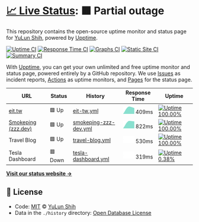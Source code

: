 # [📈 Live Status](https://up.zzz.dev): <!--live status--> **🟧 Partial outage**

This repository contains the open-source uptime monitor and status page for [YuLun Shih](http://yulun.me), powered by [Upptime](https://github.com/upptime/upptime).

[![Uptime CI](https://github.com/koj-co/upptime/workflows/Uptime%20CI/badge.svg)](https://github.com/koj-co/upptime/actions?query=workflow%3A%22Uptime+CI%22)
[![Response Time CI](https://github.com/koj-co/upptime/workflows/Response%20Time%20CI/badge.svg)](https://github.com/koj-co/upptime/actions?query=workflow%3A%22Response+Time+CI%22)
[![Graphs CI](https://github.com/koj-co/upptime/workflows/Graphs%20CI/badge.svg)](https://github.com/koj-co/upptime/actions?query=workflow%3A%22Graphs+CI%22)
[![Static Site CI](https://github.com/koj-co/upptime/workflows/Static%20Site%20CI/badge.svg)](https://github.com/koj-co/upptime/actions?query=workflow%3A%22Static+Site+CI%22)
[![Summary CI](https://github.com/koj-co/upptime/workflows/Summary%20CI/badge.svg)](https://github.com/koj-co/upptime/actions?query=workflow%3A%22Summary+CI%22)

With [Upptime](https://upptime.js.org), you can get your own unlimited and free uptime monitor and status page, powered entirely by a GitHub repository. We use [Issues](https://github.com/imZack/up.zzz.dev/issues) as incident reports, [Actions](https://github.com/imZack/up.zzz.dev/actions) as uptime monitors, and [Pages](https://up.zzz.dev) for the status page.

<!--start: status pages-->
<!-- This summary is generated by Upptime (https://github.com/upptime/upptime) -->
<!-- Do not edit this manually, your changes will be overwritten -->

| URL                                                         | Status  | History                                                                                                    | Response Time                                                                          | Uptime                                                                                                                                                                                                                |
| ----------------------------------------------------------- | ------- | ---------------------------------------------------------------------------------------------------------- | -------------------------------------------------------------------------------------- | --------------------------------------------------------------------------------------------------------------------------------------------------------------------------------------------------------------------- |
| [eit.tw](https://eit.tw)                                    | 🟩 Up   | [eit-tw.yml](https://github.com/imZack/up.zzz.dev/commits/master/history/eit-tw.yml)                       | <img alt="Response time graph" src="./graphs/eit-tw.png" height="20"> 409ms            | [![Uptime 100.00%](https://img.shields.io/endpoint?url=https%3A%2F%2Fraw.githubusercontent.com%2FimZack%2Fup.zzz.dev%2Fmaster%2Fapi%2Feit-tw%2Fuptime.json)](https://up.zzz.dev/history/eit-tw)                       |
| [Smokeping (zzz.dev)](https://smokeping.zzz.dev/smokeping/) | 🟩 Up   | [smokeping-zzz-dev.yml](https://github.com/imZack/up.zzz.dev/commits/master/history/smokeping-zzz-dev.yml) | <img alt="Response time graph" src="./graphs/smokeping-zzz-dev.png" height="20"> 822ms | [![Uptime 100.00%](https://img.shields.io/endpoint?url=https%3A%2F%2Fraw.githubusercontent.com%2FimZack%2Fup.zzz.dev%2Fmaster%2Fapi%2Fsmokeping-zzz-dev%2Fuptime.json)](https://up.zzz.dev/history/smokeping-zzz-dev) |
| Travel Blog                                                 | 🟩 Up   | [travel-blog.yml](https://github.com/imZack/up.zzz.dev/commits/master/history/travel-blog.yml)             | <img alt="Response time graph" src="./graphs/travel-blog.png" height="20"> 530ms       | [![Uptime 100.00%](https://img.shields.io/endpoint?url=https%3A%2F%2Fraw.githubusercontent.com%2FimZack%2Fup.zzz.dev%2Fmaster%2Fapi%2Ftravel-blog%2Fuptime.json)](https://up.zzz.dev/history/travel-blog)             |
| Tesla Dashboard                                             | 🟥 Down | [tesla-dashboard.yml](https://github.com/imZack/up.zzz.dev/commits/master/history/tesla-dashboard.yml)     | <img alt="Response time graph" src="./graphs/tesla-dashboard.png" height="20"> 319ms   | [![Uptime 0.38%](https://img.shields.io/endpoint?url=https%3A%2F%2Fraw.githubusercontent.com%2FimZack%2Fup.zzz.dev%2Fmaster%2Fapi%2Ftesla-dashboard%2Fuptime.json)](https://up.zzz.dev/history/tesla-dashboard)       |

<!--end: status pages-->

[**Visit our status website →**](https://up.zzz.dev)

## 📄 License

- Code: [MIT](./LICENSE) © [YuLun Shih](http://yulun.me)
- Data in the `./history` directory: [Open Database License](https://opendatacommons.org/licenses/odbl/1-0/)

